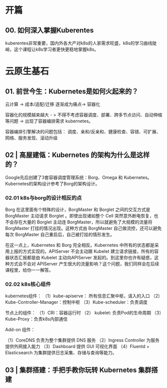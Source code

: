 # 开篇

## 00. 如何深入掌握Kuberentes

 

kuberentes非常重要，国内外各大产对k8s的人家需求旺盛，k8s的学习曲线陡峭，这个课程让k8s学习者更快更稳地掌握k8s。



# 云原生基石

## 01. 前世今生：Kubernetes是如何火起来的？



云计算 -> 成本/适配/迁移 逐渐成为痛点-> 容器化 

容器化的规模越来越大 - > 不得不考虑容器调度、部署、跨多节点访问、自动伸缩等问题 -> 出现了容器编排需求  kubernetes。

容器编排引擎解决的问题包括： 调度、亲和/反亲和、健康检查、容错、可扩展、网络、服务发现、滚动升级



## 02 | 高屋建瓴：Kubernetes 的架构为什么是这样的？

Google先后创建了3套容器调度管理系统：Borg、Omega 和 Kubernetes。Kubernetes的架构设计参考了Borg的架构设计。

### 02.01 k8s与borg的设计相反的点

Borg 在这里面有个特殊的设计，BorgMaster 和 Borglet 之间的交互方式是 BorgMaster 主动请求 Borglet 。即使出现诸如整个 Cell 突然意外断电恢复，也不会存在大量的 Borglet 主动连 BorgMaster，所以就避免了大规模的流量将 BorgMaster 打挂的情况出现。这种方式由 BorgMaster 自己做流控，还可以避免每次 BorgMaster 自己重启后，自己被打挂的情形发生。

在这一点上，Kubernetes 和 Borg 完全相反。Kubernetes 中所有的状态都是采用上报的方式实现的。APIServer 不会主动跟 Kubelet 建立请求链接，所有的容器状态汇报都是由 Kubelet 主动向APIServer 发起的。到这里你也许有疑惑，这种方式会不会对 APIServer 产生很大的流量影响？这个问题，我们同样会在后续课程里，给你一一解答。

### 02.02 k8s核心组件

 kubernetes组件：
（1）kube-apiserve： 所有信息汇聚中枢，请入的入口
（2）Kube-Controller-Manager：控制中枢
（3）Kube-scheduler：负责调度

节点上的组件：
（1）CRI：容器运行时
（2） kubelet: 负责Pod的生命周期
（3）Kube-Proxy：负责k8s内部通信

Add-on 组件：

（1）CoreDNS 负责为整个集群提供 DNS 服务
（2）Ingress Controller 为服务提供外网接入能力
（3）Dashboard 提供 GUI 可视化界面
（4）Fluentd + Elasticsearch 为集群提供日志采集、存储与查询等能力。



## 03 | 集群搭建：手把手教你玩转 Kubernetes 集群搭建















































































